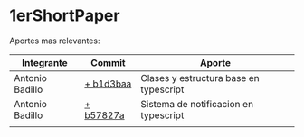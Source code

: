 # 1erShortPaper

Aportes mas relevantes:

| Integrante      | Commit                                                                                                            | Aporte                                 |
| --------------- | ----------------------------------------------------------------------------------------------------------------- | -------------------------------------- |
| Antonio Badillo | [+ b1d3baa](https://github.com/The-Hackers-UCAB/ShortPapers-Sub3/commit/b1d3baa892db4fe205002ff42f93c0c26235dad9) | Clases y estructura base en typescript |
| Antonio Badillo | [+ b57827a](https://github.com/The-Hackers-UCAB/ShortPapers-Sub3/commit/b57827aa5812c192e48eb842815ee16c29707e0c) | Sistema de notificacion en typescript  |
|                 |                                                                                                                   |                                        |
